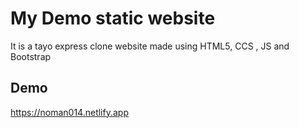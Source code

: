 
# My Demo static website 

It is a tayo express clone website made using HTML5, CCS , JS and Bootstrap 


## Demo

https://noman014.netlify.app

